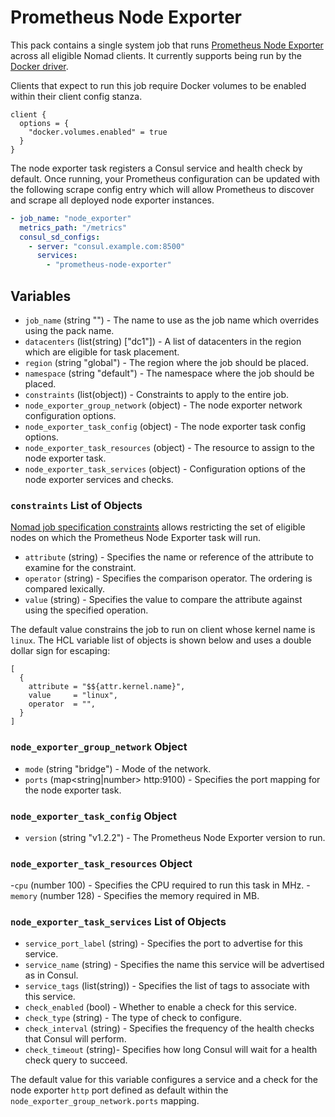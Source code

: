 # Prometheus Node Exporter

This pack contains a single system job that runs
[Prometheus Node Exporter](https://prometheus.io/docs/guides/node-exporter/) across all eligible
Nomad clients. It currently supports being run by the [Docker driver](https://www.nomadproject.io/docs/drivers/docker).

Clients that expect to run this job require Docker volumes to be enabled within their client config
stanza.
```hcl
client {
  options = {
    "docker.volumes.enabled" = true
  }
}
```

The node exporter task registers a Consul service and health check by default. Once running, your
Prometheus configuration can be updated with the following scrape config entry which will allow
Prometheus to discover and scrape all deployed node exporter instances.
```yaml
- job_name: "node_exporter"
  metrics_path: "/metrics"
  consul_sd_configs:
    - server: "consul.example.com:8500"
      services:
        - "prometheus-node-exporter"
```

## Variables

- `job_name` (string "") - The name to use as the job name which overrides using the pack name.
- `datacenters` (list(string) ["dc1"]) - A list of datacenters in the region which are eligible for
  task placement.
- `region` (string "global") - The region where the job should be placed.
- `namespace` (string "default") - The namespace where the job should be placed.
- `constraints` (list(object)) - Constraints to apply to the entire job.
- `node_exporter_group_network` (object) - The node exporter network configuration options.
- `node_exporter_task_config` (object) - The node exporter task config options.
- `node_exporter_task_resources` (object) - The resource to assign to the node exporter task.
- `node_exporter_task_services` (object) - Configuration options of the node exporter services and
checks.

### `constraints` List of Objects

[Nomad job specification constraints][job_constraint] allows restricting the set of eligible nodes
on which the Prometheus Node Exporter task will run.

- `attribute` (string) - Specifies the name or reference of the attribute to examine for the
  constraint.
- `operator` (string) - Specifies the comparison operator. The ordering is compared lexically.
- `value` (string) - Specifies the value to compare the attribute against using the specified
  operation.

The default value constrains the job to run on client whose kernel name is `linux`. The HCL
variable list of objects is shown below and uses a double dollar sign for escaping:
```hcl
[
  {
    attribute = "$${attr.kernel.name}",
    value     = "linux",
    operator  = "",
  }
]
```

### `node_exporter_group_network` Object

- `mode` (string "bridge") - Mode of the network.
- `ports` (map<string|number> http:9100) - Specifies the port mapping for the node exporter task.

### `node_exporter_task_config` Object

- `version` (string "v1.2.2") - The Prometheus Node Exporter version to run.

### `node_exporter_task_resources` Object

-`cpu` (number 100) - Specifies the CPU required to run this task in MHz.
-`memory` (number 128) - Specifies the memory required in MB.

### `node_exporter_task_services` List of Objects

- `service_port_label` (string) - Specifies the port to advertise for this service.
- `service_name` (string) - Specifies the name this service will be advertised as in Consul.
- `service_tags` (list(string)) - Specifies the list of tags to associate with this service.
- `check_enabled` (bool) - Whether to enable a check for this service.
- `check_type` (string) - The type of check to configure.
- `check_interval` (string) - Specifies the frequency of the health checks that Consul will perform.
- `check_timeout` (string)-  Specifies how long Consul will wait for a health check query to succeed.

The default value for this variable configures a service and a check for the node exporter `http` port
defined as default within the `node_exporter_group_network.ports` mapping.

[job_constraint]: (https://www.nomadproject.io/docs/job-specification/constraint)